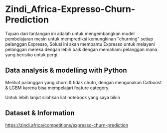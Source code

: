 # Zindi_Africa-Expresso-Churn-Prediction

Tujuan dari tantangan ini adalah untuk mengembangkan model pembelajaran mesin untuk memprediksi kemungkinan "churning" setiap pelanggan Expresso, 
Solusi ini akan membantu Expresso untuk melayani pelanggan mereka dengan lebih baik dengan memahami pelanggan mana yang berisiko untuk pergi. 

## Data analysis & modelling with Python

Melihat palanggan yang churn & tidak chutn, dengan mengunakan Catboost & LGBM karena bisa mempelajari feature category. 

Untuk lebih lanjut silahkan liat notebook yang saya bikin 


## Dataset & Information

https://zindi.africa/competitions/expresso-churn-prediction
